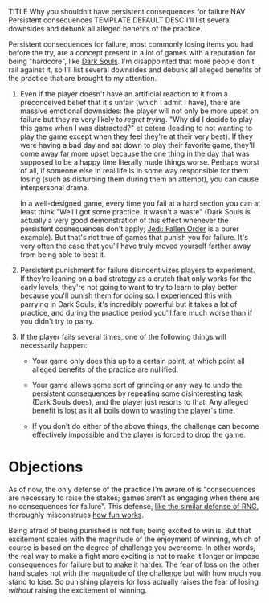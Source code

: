 TITLE Why you shouldn't have persistent consequences for failure
NAV Persistent consequences
TEMPLATE DEFAULT
DESC I'll list several downsides and debunk all alleged benefits of the practice.

Persistent consequences for failure, most commonly losing items you had before the try, are a concept present in a lot of games with a reputation for being "hardcore", like [Dark Souls](/reviews/dark_souls). I'm disappointed that more people don't rail against it, so I'll list several downsides and debunk all alleged benefits of the practice that are brought to my attention.

1. Even if the player doesn't have an artificial reaction to it from a preconceived belief that it's unfair (which I admit I have), there are massive emotional downsides: the player will not only be more upset on failure but they're very likely to *regret trying*. "Why did I decide to play this game when I was distracted?" et cetera (leading to not wanting to play the game except when they feel they're at their very best). If they were having a bad day and sat down to play their favorite game, they'll come away far more upset because the one thing in the day that was supposed to be a happy time literally made things worse. Perhaps worst of all, if someone else in real life is in some way responsible for them losing (such as disturbing them during them an attempt), you can cause interpersonal drama.

	In a well-designed game, every time you fail at a hard section you can at least think "Well I got some practice. It wasn't a waste" (Dark Souls is actually a very good demonstration of this effect whenever the persistent cosnequences don't apply; [Jedi: Fallen Order](/reviews/jedi_fallen_order) is a purer example). But that's not true of games that punish you for failure. It's very often the case that you'll have truly moved yourself farther away from being able to beat it.

2. Persistent punishment for failure disincentivizes players to experiment. If they're leaning on a bad strategy as a crutch that only works for the early levels, they're not going to want to try to learn to play better because you'll punish them for doing so. I experienced this with parrying in Dark Souls; it's incredibly powerful but it takes a lot of practice, and during the practice period you'll fare much worse than if you didn't try to parry.

3. If the player fails several times, one of the following things will necessarily happen:

	* Your game only does this up to a certain point, at which point all alleged benefits of the practice are nullified.

	* Your game allows some sort of grinding or any way to undo the persistent consequences by repeating some disinteresting task (Dark Souls does), and the player just resorts to that. Any alleged benefit is lost as it all boils down to wasting the player's time.

	* If you don't do either of the above things, the challenge can become effectively impossible and the player is forced to drop the game.

# Objections

As of now, the only defense of the practice I'm aware of is "consequences are necessary to raise the stakes; games aren't as engaging when there are no consequences for failure". This defense, [like the similar defense of RNG](rng#the-excitement-of-uncertainty), thoroughly misconstrues [how fun works](/protagonism/emotions).

Being afraid of being punished is not fun; being excited to win is. But that excitement scales with the magnitude of the enjoyment of winning, which of course is based on the degree of challenge you overcome. In other words, the real way to make a fight more exciting is not to make it longer or impose consequences for failure but to make it harder. The fear of loss on the other hand scales not with the magnitude of the challenge but with how much you stand to lose. So punishing players for loss actually raises the fear of losing *without* raising the excitement of winning.
